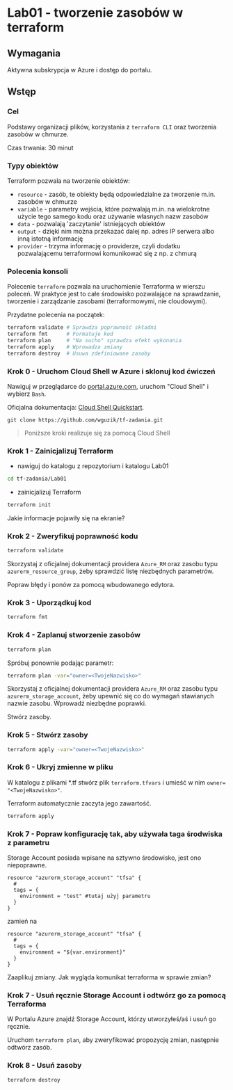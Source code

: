 # Lab01 - tworzenie zasobów w terraform

## Wymagania
Aktywna subskrypcja w Azure i dostęp do portalu.

## Wstęp
### Cel
Podstawy organizacji plików, korzystania z `terraform CLI` oraz tworzenia zasobów w chmurze.

Czas trwania: 30 minut

### Typy obiektów
Terraform pozwala na tworzenie obiektów:
- `resource` - zasób, te obiekty będą odpowiedzialne za tworzenie m.in. zasobów w chmurze
- `variable` - parametry wejścia, które pozwalają m.in. na wielokrotne użycie tego samego kodu oraz używanie własnych nazw zasobów
- `data` - pozwalają 'zaczytanie' istniejących obiektów
- `output` - dzięki nim można przekazać dalej np. adres IP serwera albo inną istotną informację
- `provider` - trzyma informację o providerze, czyli dodatku pozwalającemu terraformowi komunikować się z np. z chmurą

### Polecenia konsoli
Polecenie `terraform` pozwala na uruchomienie Terraforma w wierszu poleceń. W praktyce jest to całe środowisko pozwalające na sprawdzanie, tworzenie i zarządzanie zasobami (terraformowymi, nie cloudowymi).

Przydatne polecenia na początek:
```bash
terraform validate # Sprawdza poprawność składni
terraform fmt      # Formatuje kod
terraform plan     # "Na sucho" sprawdza efekt wykonania
terraform apply    # Wprowadza zmiany
terraform destroy  # Usuwa zdefiniowane zasoby
```

### Krok 0 - Uruchom Cloud Shell w Azure i sklonuj kod ćwiczeń
Nawiguj w przeglądarce do [portal.azure.com](https://portal.azure.com), uruchom "Cloud Shell" i wybierz `Bash`.

Oficjalna dokumentacja: [Cloud Shell Quickstart](https://github.com/MicrosoftDocs/azure-docs/blob/main/articles/cloud-shell/quickstart.md).

```
git clone https://github.com/wguzik/tf-zadania.git
```

> Poniższe kroki realizuje się za pomocą Cloud Shell

### Krok 1 - Zainicjalizuj Terraform
- nawiguj do katalogu z repozytorium i katalogu Lab01
```bash
cd tf-zadania/Lab01
```

- zainicjalizuj Terraform
```bash
terraform init
```

Jakie informacje pojawiły się na ekranie?

### Krok 2 - Zweryfikuj poprawność kodu

```bash
terraform validate
```

Skorzystaj z oficjalnej dokumentacji providera `Azure_RM` oraz zasobu typu `azurerm_resource_group`, żeby sprawdzić listę niezbędnych parametrów.

Popraw błędy i ponów za pomocą wbudowanego edytora.

### Krok 3 - Uporządkuj kod

```bash
terraform fmt
```

### Krok 4 - Zaplanuj stworzenie zasobów

```bash
terraform plan
```

Spróbuj ponownie podając parametr:

```bash
terraform plan -var="owner=<TwojeNazwisko>"
```

Skorzystaj z oficjalnej dokumentacji providera `Azure_RM` oraz zasobu typu `azurerm_storage_account`, żeby upewnić się co do wymagań stawianych nazwie zasobu.
Wprowadź niezbędne poprawki.

Stwórz zasoby.

### Krok 5 - Stwórz zasoby

```bash
terraform apply -var="owner=<TwojeNazwisko>"
```

### Krok 6 - Ukryj zmienne w pliku

W katalogu z plikami *.tf stwórz plik `terraform.tfvars` i umieść w nim `owner= "<TwojeNazwisko>"`.

Terraform automatycznie zaczyta jego zawartość.

```bash
terraform apply
```

### Krok 7 - Popraw konfigurację tak, aby używała taga środwiska z parametru

Storage Account posiada wpisane na sztywno środowisko, jest ono niepoprawne.

```hcl
resource "azurerm_storage_account" "tfsa" {
  #
  tags = {
    environment = "test" #tutaj użyj parametru
  }
}
```
zamień na 
```hcl
resource "azurerm_storage_account" "tfsa" {
  #
  tags = {
    environment = "${var.environment}" 
  }
}
```

Zaaplikuj zmiany.
Jak wygląda komunikat terraforma w sprawie zmian?

### Krok 7 - Usuń ręcznie Storage Account i odtwórz go za pomocą Terraforma

W Portalu Azure znajdź Storage Account, którzy utworzyłeś/aś i usuń go ręcznie.

Uruchom `terraform plan`, aby zweryfikować propozycję zmian, następnie odtwórz zasób.


### Krok 8 - Usuń zasoby

```
terraform destroy
```